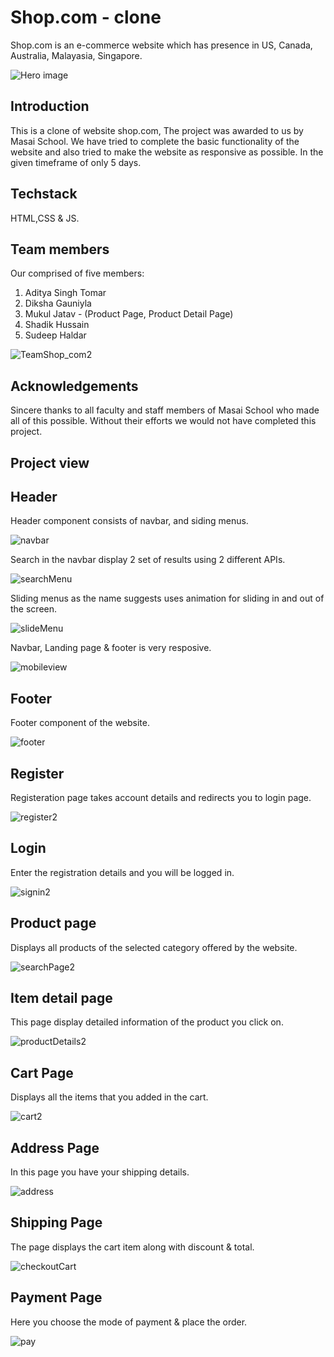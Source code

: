 # Shop.com - clone
Shop.com is an e-commerce website which has presence in US, Canada, Australia, Malayasia, Singapore.

![Hero image](https://user-images.githubusercontent.com/68966858/167296391-0666ad08-0ba9-4af5-95fd-6dd7b2c21f59.png)

## Introduction
This is a clone of website shop.com, The project was awarded to us by Masai School. We have tried to complete the basic functionality of the website and also tried to make the website as responsive as possible. In the given timeframe of only 5 days.

## Techstack
HTML,CSS & JS.

## Team members
Our comprised of five members:
1. Aditya Singh Tomar
2. Diksha Gauniyla
3. Mukul Jatav - (Product Page, Product Detail Page)
4. Shadik Hussain
5. Sudeep Haldar

![TeamShop_com2](https://user-images.githubusercontent.com/68966858/167296542-fe84d163-75d5-4de5-8a04-b5ef5304962a.png)

## Acknowledgements 
Sincere thanks to all faculty and staff members of Masai School who made all of this possible. Without their efforts we would not have completed this project.<br>

## Project view

## Header
Header component consists of navbar, and siding menus.<br>

![navbar](https://user-images.githubusercontent.com/68966858/167296419-afe1babe-e1cc-42ad-9c9b-2611a754ee92.png)

Search in the navbar display 2 set of results using 2 different APIs.<br>

![searchMenu](https://user-images.githubusercontent.com/68966858/167296378-95f180c9-f9b9-4e15-af7b-a5ef6e12929c.png)

Sliding menus as the name suggests uses animation for sliding in and out of the screen.<br>

![slideMenu](https://user-images.githubusercontent.com/68966858/167296372-52777bc1-97d8-4a61-93ac-7a11521482a4.png)

Navbar, Landing page & footer is very resposive.<br>

![mobileview](https://user-images.githubusercontent.com/68966858/167296315-3bcdb89e-b8ea-42cd-a60c-3adbd2f698ab.png)

## Footer
Footer component of the website.<br>

![footer](https://user-images.githubusercontent.com/68966858/167296407-1005c7d8-8f8b-4487-a653-aea445858f67.png)

## Register
Registeration page takes account details and redirects you to login page.<br>

![register2](https://user-images.githubusercontent.com/68966858/184900241-e64c2dd7-b37e-4cca-ae63-a31a8952a3b6.jpg)

## Login
Enter the registration details and you will be logged in.<br>

![signin2](https://user-images.githubusercontent.com/68966858/184900837-3010e9a8-1f92-4641-99d0-a3a68f336ae9.jpg)

## Product page
Displays all products of the selected category offered by the website.<br>

![searchPage2](https://user-images.githubusercontent.com/68966858/184900226-08391193-bf80-4df0-a276-d3a4bb30386e.jpg)

## Item detail page
This page display detailed information of the product you click on.<br>

![productDetails2](https://user-images.githubusercontent.com/68966858/184900215-58b6f27a-231f-4cb3-b4b0-5642528cc2dd.jpg)

## Cart Page
Displays all the items that you added in the cart.<br>

![cart2](https://user-images.githubusercontent.com/68966858/184899133-a42fcca7-9d64-44e4-be1a-44f4e1730e9b.jpg)
## Address Page
In this page you have your shipping details.<br>

![address](https://user-images.githubusercontent.com/68966858/184900195-e6178191-7892-4658-968e-73f9ae6df987.jpg)

## Shipping Page
The page displays the cart item along with discount & total.<br>

![checkoutCart](https://user-images.githubusercontent.com/68966858/184902296-d12fbb94-db7c-4456-820e-d2e0f24c5013.jpg)

## Payment Page
Here you choose the mode of payment & place the order.<br>

![pay](https://user-images.githubusercontent.com/68966858/184898724-2b68bda1-2080-4174-b7d4-4db54187d0f0.png)
